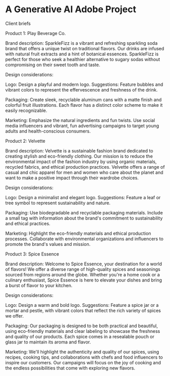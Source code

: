 # A Generative AI Adobe Project

Client briefs

Product 1: Play Beverage Co.

Brand description: SparkleFizz is a vibrant and refreshing sparkling soda brand that offers a unique twist on traditional flavors. Our drinks are infused with natural fruit extracts and a hint of botanical essences. SparkleFizz is perfect for those who seek a healthier alternative to sugary sodas without compromising on their sweet tooth and taste.

Design considerations:

Logo: Design a playful and modern logo. Suggestions: Feature bubbles and vibrant colors to represent the effervescence and freshness of the drink.

Packaging: Create sleek, recyclable aluminum cans with a matte finish and colorful fruit illustrations. Each flavor has a distinct color scheme to make it easily recognizable.

Marketing: Emphasize the natural ingredients and fun twists. Use social media influencers and vibrant, fun advertising campaigns to target young adults and health-conscious consumers.

Product 2: Velvette

Brand description: Velvette is a sustainable fashion brand dedicated to creating stylish and eco-friendly clothing. Our mission is to reduce the environmental impact of the fashion industry by using organic materials, recycled fabrics, and ethical production practices. Velvette offers a range of casual and chic apparel for men and women who care about the planet and want to make a positive impact through their wardrobe choices.

Design considerations:

Logo: Design a minimalist and elegant logo. Suggestions: Feature a leaf or tree symbol to represent sustainability and nature.

Packaging: Use biodegradable and recyclable packaging materials. Include a small tag with information about the brand's commitment to sustainability and ethical practices.

Marketing: Highlight the eco-friendly materials and ethical production processes. Collaborate with environmental organizations and influencers to promote the brand's values and mission.

Product 3: Spice Essence

Brand description: Welcome to Spice Essence, your destination for a world of flavors! We offer a diverse range of high-quality spices and seasonings sourced from regions around the globe. Whether you're a home cook or a culinary enthusiast, Spice Essence is here to elevate your dishes and bring a burst of flavor to your kitchen.

Design considerations:

Logo: Design a warm and bold logo. Suggestions: Feature a spice jar or a mortar and pestle, with vibrant colors that reflect the rich variety of spices we offer.

Packaging: Our packaging is designed to be both practical and beautiful, using eco-friendly materials and clear labeling to showcase the freshness and quality of our products. Each spice comes in a resealable pouch or glass jar to maintain its aroma and flavor.

Marketing: We'll highlight the authenticity and quality of our spices, using recipes, cooking tips, and collaborations with chefs and food influencers to inspire our customers. Our campaigns will focus on the joy of cooking and the endless possibilities that come with exploring new flavors.
